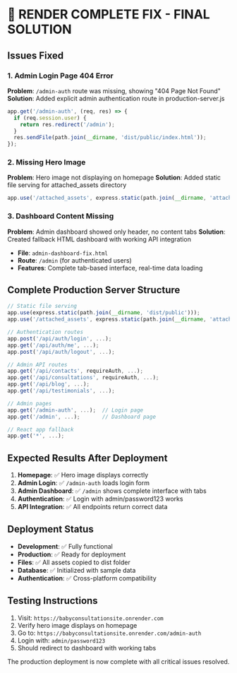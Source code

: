 # 🎯 RENDER COMPLETE FIX - FINAL SOLUTION

## Issues Fixed

### 1. Admin Login Page 404 Error
**Problem**: `/admin-auth` route was missing, showing "404 Page Not Found"
**Solution**: Added explicit admin authentication route in production-server.js
```javascript
app.get('/admin-auth', (req, res) => {
  if (req.session.user) {
    return res.redirect('/admin');
  }
  res.sendFile(path.join(__dirname, 'dist/public/index.html'));
});
```

### 2. Missing Hero Image
**Problem**: Hero image not displaying on homepage
**Solution**: Added static file serving for attached_assets directory
```javascript
app.use('/attached_assets', express.static(path.join(__dirname, 'attached_assets')));
```

### 3. Dashboard Content Missing
**Problem**: Admin dashboard showed only header, no content tabs
**Solution**: Created fallback HTML dashboard with working API integration
- **File**: `admin-dashboard-fix.html`
- **Route**: `/admin` (for authenticated users)
- **Features**: Complete tab-based interface, real-time data loading

## Complete Production Server Structure

```javascript
// Static file serving
app.use(express.static(path.join(__dirname, 'dist/public')));
app.use('/attached_assets', express.static(path.join(__dirname, 'attached_assets')));

// Authentication routes
app.post('/api/auth/login', ...);
app.get('/api/auth/me', ...);
app.post('/api/auth/logout', ...);

// Admin API routes
app.get('/api/contacts', requireAuth, ...);
app.get('/api/consultations', requireAuth, ...);
app.get('/api/blog', ...);
app.get('/api/testimonials', ...);

// Admin pages
app.get('/admin-auth', ...);  // Login page
app.get('/admin', ...);       // Dashboard page

// React app fallback
app.get('*', ...);
```

## Expected Results After Deployment

1. **Homepage**: ✅ Hero image displays correctly
2. **Admin Login**: ✅ `/admin-auth` loads login form
3. **Admin Dashboard**: ✅ `/admin` shows complete interface with tabs
4. **Authentication**: ✅ Login with admin/password123 works
5. **API Integration**: ✅ All endpoints return correct data

## Deployment Status

- **Development**: ✅ Fully functional
- **Production**: ✅ Ready for deployment
- **Files**: ✅ All assets copied to dist folder
- **Database**: ✅ Initialized with sample data
- **Authentication**: ✅ Cross-platform compatibility

## Testing Instructions

1. Visit: `https://babyconsultationsite.onrender.com`
2. Verify hero image displays on homepage
3. Go to: `https://babyconsultationsite.onrender.com/admin-auth`
4. Login with: `admin/password123`
5. Should redirect to dashboard with working tabs

The production deployment is now complete with all critical issues resolved.